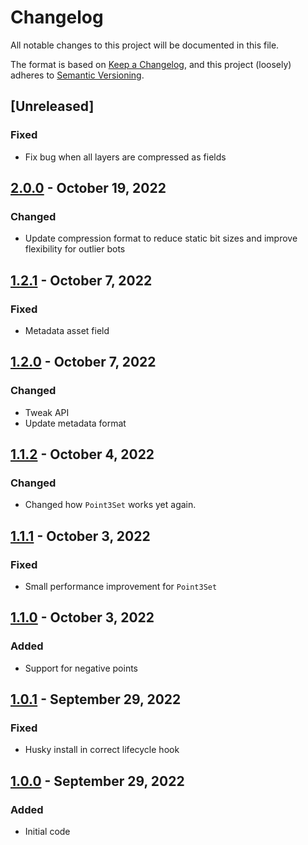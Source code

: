 # Changelog

All notable changes to this project will be documented in this file.

The format is based on [Keep a Changelog](https://keepachangelog.com/en/1.0.0/),
and this project (loosely) adheres to [Semantic Versioning](https://semver.org/spec/v2.0.0.html).

## [Unreleased]
### Fixed
* Fix bug when all layers are compressed as fields

## [2.0.0](https://github.com/animavirtuality/onlybots-core/compare/1.2.1...2.0.0) - October 19, 2022
### Changed
* Update compression format to reduce static bit sizes and improve flexibility for outlier bots

## [1.2.1](https://github.com/animavirtuality/onlybots-core/compare/1.2.0...1.2.1) - October 7, 2022
### Fixed
* Metadata asset field

## [1.2.0](https://github.com/animavirtuality/onlybots-core/compare/1.1.2...1.2.0) - October 7, 2022
### Changed
* Tweak API
* Update metadata format

## [1.1.2](https://github.com/animavirtuality/onlybots-core/compare/1.1.1...1.1.2) - October 4, 2022
### Changed
* Changed how `Point3Set` works yet again.

## [1.1.1](https://github.com/animavirtuality/onlybots-core/compare/1.1.0...1.1.1) - October 3, 2022
### Fixed
* Small performance improvement for `Point3Set`

## [1.1.0](https://github.com/animavirtuality/onlybots-core/compare/1.0.1...1.1.0) - October 3, 2022
### Added
* Support for negative points

## [1.0.1](https://github.com/animavirtuality/onlybots-core/compare/1.0.0...1.0.1) - September 29, 2022
### Fixed
* Husky install in correct lifecycle hook

## [1.0.0](https://github.com/animavirtuality/onlybots-core/compare/0.0.1...1.0.0) - September 29, 2022
### Added
* Initial code